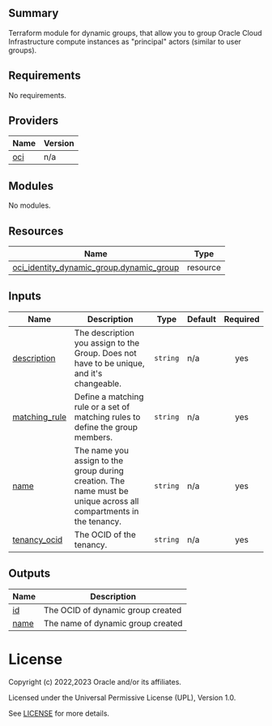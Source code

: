 ## Summary
Terraform module for dynamic groups, that
allow you to group Oracle Cloud Infrastructure
compute instances as "principal" actors (similar to user groups).

<!-- BEGIN_TF_DOCS -->
## Requirements

No requirements.

## Providers

| Name | Version |
|------|---------|
| <a name="provider_oci"></a> [oci](#provider\_oci) | n/a |

## Modules

No modules.

## Resources

| Name | Type |
|------|------|
| [oci_identity_dynamic_group.dynamic_group](https://registry.terraform.io/providers/oracle/oci/latest/docs/resources/identity_dynamic_group) | resource |

## Inputs

| Name | Description | Type | Default | Required |
|------|-------------|------|---------|:--------:|
| <a name="input_description"></a> [description](#input\_description) | The description you assign to the Group. Does not have to be unique, and it's changeable. | `string` | n/a | yes |
| <a name="input_matching_rule"></a> [matching\_rule](#input\_matching\_rule) | Define a matching rule or a set of matching rules to define the group members. | `string` | n/a | yes |
| <a name="input_name"></a> [name](#input\_name) | The name you assign to the group during creation. The name must be unique across all compartments in the tenancy. | `string` | n/a | yes |
| <a name="input_tenancy_ocid"></a> [tenancy\_ocid](#input\_tenancy\_ocid) | The OCID of the tenancy. | `string` | n/a | yes |

## Outputs

| Name | Description |
|------|-------------|
| <a name="output_id"></a> [id](#output\_id) | The OCID of dynamic group created |
| <a name="output_name"></a> [name](#output\_name) | The name of dynamic group created |
<!-- END_TF_DOCS -->    

# License

Copyright (c) 2022,2023 Oracle and/or its affiliates.

Licensed under the Universal Permissive License (UPL), Version 1.0.

See [LICENSE](../../LICENSE) for more details.